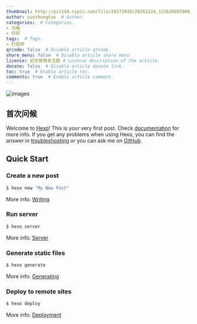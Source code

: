 ```yaml
---
thumbnail: http://pic144.nipic.com/file/20171030/20261224_123636695000_2.jpg # Custom page header image.
author: sunzhongtao  # Author.
categories:  # Categories. 
- 问候
- 你好
tags:  # Tags.
- 打招呼
qrcode: false  # Disable article qrcode.
share_menu: false  # Disable article share menu.
license: 初次使用本主题 # License description of the article.
donate: false  # Disable article donate link.
toc: true  # Enable article toc.
comments: true  # Enable article comment.
---
```


![images](http://img.52z.com/upload/news/image/20180621/20180621055748_48947.jpg)
## 首次问候
<!-- more -->
Welcome to [Hexo](https://hexo.io/)! This is your very first post. Check [documentation](https://hexo.io/docs/) for more info. If you get any problems when using Hexo, you can find the answer in [troubleshooting](https://hexo.io/docs/troubleshooting.html) or you can ask me on [GitHub](https://github.com/hexojs/hexo/issues).


## Quick Start

### Create a new post

``` bash
$ hexo new "My New Post"
```

More info: [Writing](https://hexo.io/docs/writing.html)

### Run server

``` bash
$ hexo server
```

More info: [Server](https://hexo.io/docs/server.html)

### Generate static files

``` bash
$ hexo generate
```

More info: [Generating](https://hexo.io/docs/generating.html)

### Deploy to remote sites

``` bash
$ hexo deploy
```

More info: [Deployment](https://hexo.io/docs/deployment.html)

